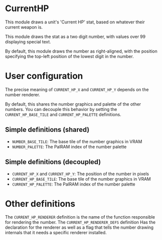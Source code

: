 
# CurrentHP

This module draws a unit's 'Current HP' stat, based on whatever their current weapon is.

This module draws the stat as a two digit number, with values over 99 displaying special text.

By default, this module draws the number as right-aligned, with the position specifying the top-left position of the lowest digit in the number.

# User configuration

The precise meaning of `CURRENT_HP_X` and `CURRENT_HP_Y` depends on the number renderer.

By default, this shares the number graphics and palette of the other numbers. You can decouple this behavior by setting the `CURRENT_HP_BASE_TILE` and `CURRENT_HP_PALETTE` definitions.

## Simple definitions (shared)

  * `NUMBER_BASE_TILE`: The base tile of the number graphics in VRAM
  * `NUMBER_PALETTE`: The PalRAM index of the number palette

## Simple definitions (decoupled)

  * `CURRENT_HP_X` and `CURRENT_HP_Y`: The position of the number in pixels
  * `CURRENT_HP_BASE_TILE`: The base tile of the number graphics in VRAM
  * `CURRENT_HP_PALETTE`: The PalRAM index of the number palette

# Other definitions

The `CURRENT_HP_RENDERER` definition is the name of the function responsible for rendering the number. The `CURRENT_HP_RENDERER_DEFS` definition Has the declaration for the renderer as well as a flag that tells the number drawing internals that it needs a specific renderer installed.
